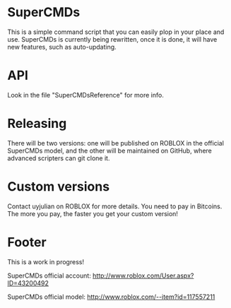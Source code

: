 SuperCMDs
=========

This is a simple command script that you can easily plop in your place and use. SuperCMDs is currently being rewritten, once it is done, it will have new features, such as auto-updating.

API
===

Look in the file "SuperCMDsReference" for more info.

Releasing
=========

There will be two versions: one will be published on ROBLOX in the official SuperCMDs model, and the other will be maintained on GitHub, where advanced scripters can git clone it.

Custom versions
===============

Contact uyjulian on ROBLOX for more details. You need to pay in Bitcoins. The more you pay, the faster you get your custom version!

Footer
======

This is a work in progress!

SuperCMDs official account: http://www.roblox.com/User.aspx?ID=43200492

SuperCMDs official model: http://www.roblox.com/--item?id=117557211
